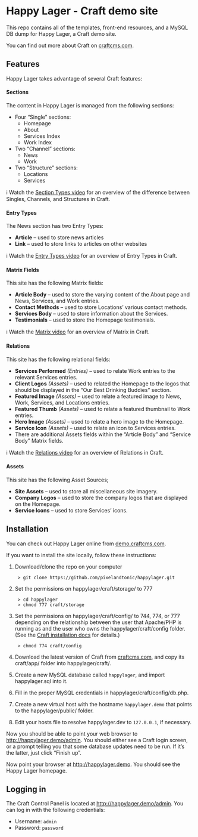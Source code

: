 # Happy Lager - Craft demo site

This repo contains all of the templates, front-end resources, and a MySQL DB dump for Happy Lager, a Craft demo site.

You can find out more about Craft on [craftcms.com](https://craftcms.com/).

## Features

Happy Lager takes advantage of several Craft features:

#### Sections

The content in Happy Lager is managed from the following sections:

* Four “Single” sections:
  - Homepage
  - About
  - Services Index
  - Work Index
* Two “Channel” sections:
  - News
  - Work
* Two “Structure” sections:
  - Locations
  - Services

:information_source: Watch the [Section Types video](http://craftcms.com/features/section-types) for an overview of the difference between Singles, Channels, and Structures in Craft.

#### Entry Types

The News section has two Entry Types:

* **Article** – used to store news articles
* **Link** – used to store links to articles on other websites

:information_source: Watch the [Entry Types video](http://craftcms.com/features/entry-types) for an overview of Entry Types in Craft.

#### Matrix Fields

This site has the following Matrix fields:

* **Article Body** – used to store the varying content of the About page and News, Services, and Work entries.
* **Contact Methods** – used to store Locations’ various contact methods.
* **Services Body** – used to store information about the Services.
* **Testimonials** – used to store the Homepage testimonials.

:information_source: Watch the [Matrix video](http://craftcms.com/features/matrix) for an overview of Matrix in Craft.

#### Relations

This site has the following relational fields:

* **Services Performed** _(Entries)_ – used to relate Work entries to the relevant Services entries.
* **Client Logos** _(Assets)_ – used to related the Homepage to the logos that should be displayed in the “Our Best Drinking Buddies” section.
* **Featured Image** _(Assets)_ – used to relate a featured image to News, Work, Services, and Locations entries.
* **Featured Thumb** _(Assets)_ – used to relate a featured thumbnail to Work entries.
* **Hero Image** _(Assets)_ – used to relate a hero image to the Homepage.
* **Service Icon** _(Assets)_ – used to relate an icon to Services entries.
* There are additional Assets fields within the “Article Body” and “Service Body” Matrix fields.

:information_source: Watch the [Relations video](http://craftcms.com/features/relations) for an overview of Relations in Craft.

#### Assets

This site has the following Asset Sources;

* **Site Assets** – used to store all miscellaneous site imagery.
* **Company Logos** – used to store the company logos that are displayed on the Homepage.
* **Service Icons** – used to store Services’ icons.


## Installation

You can check out Happy Lager online from [demo.craftcms.com](http://demo.craftcms.com/).

If you want to install the site locally, follow these instructions:

1. Download/clone the repo on your computer

		> git clone https://github.com/pixelandtonic/happylager.git

2. Set the permissions on happylager/craft/storage/ to 777

		> cd happylager
		> chmod 777 craft/storage

3. Set the permissions on happylager/craft/config/ to 744, 774, or 777 depending on the relationship between the user that Apache/PHP is running as and the user who owns the happylager/craft/config folder. (See the [Craft installation docs](https://craftcms.com/docs/installing#step-2-set-the-permissions) for details.)

		> chmod 774 craft/config

4. Download the latest version of Craft from [craftcms.com](https://craftcms.com), and copy its craft/app/ folder into happylager/craft/.

5. Create a new MySQL database called `happylager`, and import happylager.sql into it.

6. Fill in the proper MySQL credentials in happylager/craft/config/db.php.

7. Create a new virtual host with the hostname `happylager.demo` that points to the happylager/public/ folder.

8. Edit your hosts file to resolve happylager.dev to `127.0.0.1`, if necessary.

Now you should be able to point your web browser to http://happylager.demo/admin. You should either see a Craft login screen, or a prompt telling you that some database updates need to be run. If it’s the latter, just click “Finish up”.

Now point your browser at http://happylager.demo. You should see the Happy Lager homepage.


## Logging in

The Craft Control Panel is located at http://happylager.demo/admin. You can log in with the following credentials:

* Username: `admin`
* Password: `password`

